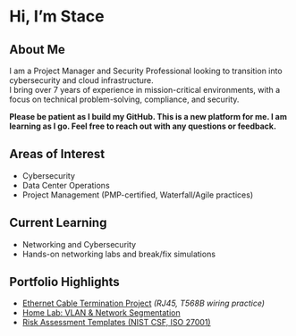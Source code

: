 # Hi, I’m Stace  

## About Me  
I am a Project Manager and Security Professional looking to transition into cybersecurity and cloud infrastructure.  
I bring over 7 years of experience in mission-critical environments, with a focus on technical problem-solving, compliance, and security.  

**Please be patient as I build my GitHub. This is a new platform for me. I am learning as I go. Feel free to reach out with any questions or feedback.**

## Areas of Interest  
- Cybersecurity 
- Data Center Operations 
- Project Management (PMP-certified, Waterfall/Agile practices)    

## Current Learning  
- Networking and Cybersecurity  
- Hands-on networking labs and break/fix simulations  

## Portfolio Highlights  
- [Ethernet Cable Termination Project](#) *(RJ45, T568B wiring practice)*  
- [Home Lab: VLAN & Network Segmentation](#)  
- [Risk Assessment Templates (NIST CSF, ISO 27001)](#)  


